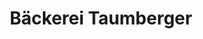 ---
title: "Bäckerei Taumberger"
url: /klagenfurt-am-woerthersee/baeckerei-taumberger/
shop: Bäckerei
---
